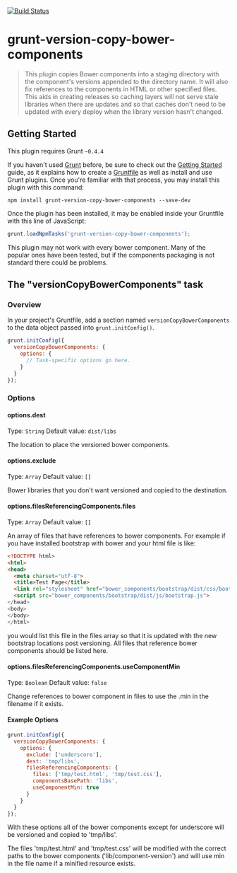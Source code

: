 [![Build Status](https://travis-ci.org/hypexr/grunt-version-copy-bower-components.svg)](https://travis-ci.org/hypexr/grunt-version-copy-bower-components)

# grunt-version-copy-bower-components

> This plugin copies Bower components into a staging directory with the component's versions appended to the directory name.  It will also fix references to the components in HTML or other specified files.  This aids in creating releases so caching layers will not serve stale libraries when there are updates and so that caches don't need to be updated with every deploy when the library version hasn't changed.

## Getting Started
This plugin requires Grunt `~0.4.4`

If you haven't used [Grunt](http://gruntjs.com/) before, be sure to check out the [Getting Started](http://gruntjs.com/getting-started) guide, as it explains how to create a [Gruntfile](http://gruntjs.com/sample-gruntfile) as well as install and use Grunt plugins. Once you're familiar with that process, you may install this plugin with this command:

```shell
npm install grunt-version-copy-bower-components --save-dev
```

Once the plugin has been installed, it may be enabled inside your Gruntfile with this line of JavaScript:

```js
grunt.loadNpmTasks('grunt-version-copy-bower-components');
```

This plugin may not work with every bower component. Many of the popular ones have been tested, but if the components packaging is not standard there could be problems.

## The "versionCopyBowerComponents" task

### Overview
In your project's Gruntfile, add a section named `versionCopyBowerComponents` to the data object passed into `grunt.initConfig()`.

```js
grunt.initConfig({
  versionCopyBowerComponents: {
    options: {
      // Task-specific options go here.
    }
  }
});
```

### Options

#### options.dest
Type: `String`
Default value: `dist/libs`

The location to place the versioned bower components.

#### options.exclude
Type: `Array`
Default value: `[]`

Bower libraries that you don't want versioned and copied to the destination.

#### options.filesReferencingComponents.files
Type: `Array`
Default value: `[]`

An array of files that have references to bower components.  For example if you have installed bootstrap with bower and your html file is like:

```html
<!DOCTYPE html>
<html>
<head>
  <meta charset="utf-8">
  <title>Test Page</title>
  <link rel="stylesheet" href="bower_components/bootstrap/dist/css/bootstrap.css">
  <script src="bower_components/bootstrap/dist/js/bootstrap.js">
</head>
<body>
</body>
</html>
```

you would list this file in the files array so that it is updated with the new bootstrap locations post versioning. All files that reference bower components should be listed here.

#### options.filesReferencingComponents.useComponentMin
Type: `Boolean`
Default value: `false`

Change references to bower component in files to use the .min in the filename if it exists.

#### Example Options

```js
grunt.initConfig({
  versionCopyBowerComponents: {
    options: {
      exclude: ['underscore'],
      dest: 'tmp/libs',
      filesReferencingComponents: {
        files: ['tmp/test.html', 'tmp/test.css'],
        componentsBasePath: 'libs',
        useComponentMin: true
      }
    }
  }
});
```

With these options all of the bower components except for underscore will be versioned and copied to 'tmp/libs'.

The files 'tmp/test.html' and 'tmp/test.css' will be modified with the correct paths to the bower components ('lib/component-version') and will use min in the file name if a minified resource exists.


